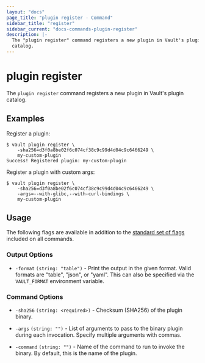```yaml
---
layout: "docs"
page_title: "plugin register - Command"
sidebar_title: "register"
sidebar_current: "docs-commands-plugin-register"
description: |-
  The "plugin register" command registers a new plugin in Vault's plugin
  catalog.
---
```


# plugin register

The `plugin register` command registers a new plugin in Vault's plugin catalog.

## Examples

Register a plugin:

```text
$ vault plugin register \
    -sha256=d3f0a8be02f6c074cf38c9c99d4d04c9c6466249 \
    my-custom-plugin
Success! Registered plugin: my-custom-plugin
```

Register a plugin with custom args:

```text
$ vault plugin register \
    -sha256=d3f0a8be02f6c074cf38c9c99d4d04c9c6466249 \
    -args=--with-glibc,--with-curl-bindings \
    my-custom-plugin
```

## Usage

The following flags are available in addition to the [standard set of
flags](/docs/commands/index.html) included on all commands.

### Output Options

- `-format` `(string: "table")` - Print the output in the given format. Valid
  formats are "table", "json", or "yaml". This can also be specified via the
  `VAULT_FORMAT` environment variable.

### Command Options

- `-sha256` `(string: <required>)` - Checksum (SHA256) of the plugin binary.

- `-args` `(string: "")` - List of arguments to pass to the binary plugin during
  each invocation. Specify multiple arguments with commas.

- `-command` `(string: "")` - Name of the command to run to invoke the binary.
  By default, this is the name of the plugin.
